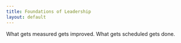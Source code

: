 ```yaml
---
title: Foundations of Leadership
layout: default
---
```


What gets measured gets improved.
What gets scheduled gets done.
